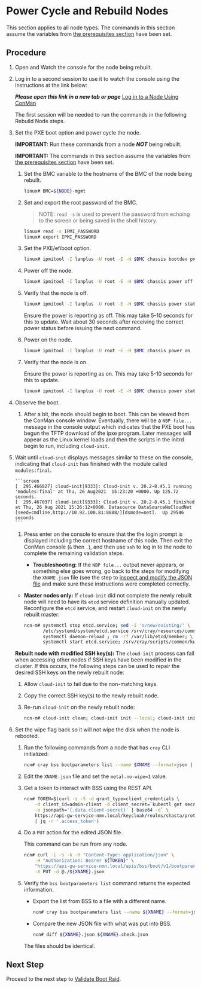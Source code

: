 # Power Cycle and Rebuild Nodes

This section applies to all node types. The commands in this section assume the variables from [the prerequisites section](Rebuild_NCNs.md#Prerequisites) have been set.

## Procedure

1. Open and Watch the console for the node being rebuilt.

1. Log in to a second session to use it to watch the console using the instructions at the link below:

   ***Please open this link in a new tab or page*** [Log in to a Node Using ConMan](../../conman/Log_in_to_a_Node_Using_ConMan.md)

   The first session will be needed to run the commands in the following Rebuild Node steps.

1. Set the PXE boot option and power cycle the node.

    **IMPORTANT:** Run these commands from a node ***NOT*** being rebuilt.

    **IMPORTANT:** The commands in this section assume the variables from [the prerequisites section](Rebuild_NCNs.md#Prerequisites) have been set.

    1. Set the BMC variable to the hostname of the BMC of the node being rebuilt.

        ```bash
        linux# BMC=${NODE}-mgmt
        ```

    1. Set and export the root password of the BMC.

        > NOTE: `read -s` is used to prevent the password from echoing to the screen or
        > being saved in the shell history.

        ```bash
        linux# read -s IPMI_PASSWORD
        linux# export IPMI_PASSWORD
        ```

    1. Set the PXE/efiboot option.

        ```bash
        linux# ipmitool -I lanplus -U root -E -H $BMC chassis bootdev pxe options=efiboot
        ```

    1. Power off the node.

        ```bash
        linux# ipmitool -I lanplus -U root -E -H $BMC chassis power off
        ```

    1. Verify that the node is off.

        ```bash
        linux# ipmitool -I lanplus -U root -E -H $BMC chassis power status
        ```

        Ensure the power is reporting as off. This may take 5-10 seconds for this to update. Wait about 30 seconds after receiving the correct power status before issuing the next command.

    1. Power on the node.

        ```bash
        linux# ipmitool -I lanplus -U root -E -H $BMC chassis power on
        ```

    1. Verify that the node is on.

       Ensure the power is reporting as on. This may take 5-10 seconds for this to update.

       ```bash
       linux# ipmitool -I lanplus -U root -E -H $BMC chassis power status
       ```

1. Observe the boot.

   1. After a bit, the node should begin to boot. This can be viewed from the ConMan console window. Eventually, there will be a `NBP file...` message in the console output which indicates that the PXE boot has begun the TFTP download of the ipxe program. Later messages will appear as the Linux kernel loads and then the scripts in the initrd begin to run, including `cloud-init`.

1. Wait until `cloud-init` displays messages similar to these on the console, indicating that `cloud-init` has finished with the module called `modules:final`.

       ```screen
       [  295.466827] cloud-init[9333]: Cloud-init v. 20.2-8.45.1 running 'modules:final' at Thu, 26 Aug2021  15:23:20 +0000. Up 125.72 seconds.
       [  295.467037] cloud-init[9333]: Cloud-init v. 20.2-8.45.1 finished at Thu, 26 Aug 2021 15:26:12+0000. Datasource DataSourceNoCloudNet [seed=cmdline,http://10.92.100.81:8888/][dsmode=net].  Up 29546 seconds
       ```

   1. Press enter on the console to ensure that the the login prompt is displayed including the correct hostname of this node. Then exit the ConMan console (`&` then `.`), and then use `ssh` to log in to the node to complete the remaining validation steps.

       * **Troubleshooting:** If the `NBP file...` output never appears, or something else goes wrong, go back to the steps for modifying the `XNAME.json` file (see the step to [inspect and modify the JSON file](Identify_Nodes_and_Update_Metadata.md#Inspect-and-modify-the-JSON-file) and make sure these instructions were completed correctly.

    * **Master nodes only:** If `cloud-init` did not complete the newly rebuilt node will need to have its `etcd` service definition manually updated. Reconfigure the `etcd` service, and restart `cloud-init` on the newly rebuilt master:

       ```bash
       ncn-m# systemctl stop etcd.service; sed -i 's/new/existing/' \
              /etc/systemd/system/etcd.service /srv/cray/resources/common/etcd/etcd.service; \
              systemctl daemon-reload ; rm -rf /var/lib/etcd/member; \
              systemctl start etcd.service; /srv/cray/scripts/common/kubernetes-cloudinit.sh
       ```

    **Rebuilt node with modified SSH key(s):** The `cloud-init` process can fail when accessing other nodes if SSH keys have been modified in the cluster. If this occurs, the following steps can be used to repair the desired SSH keys on the newly rebuilt node:

    1. Allow `cloud-init` to fail due to the non-matching keys.
    1. Copy the correct SSH key(s) to the newly rebuilt node.
    1. Re-run `cloud-init` on the newly rebuilt node:

       ```bash
       ncn-m# cloud-init clean; cloud-init init --local; cloud-init init
       ```

1. Set the wipe flag back so it will not wipe the disk when the node is rebooted.

   1. Run the following commands from a node that has `cray` CLI initialized:

       ```bash
       ncn# cray bss bootparameters list --name $XNAME --format=json | jq .[] > ${XNAME}.json
       ```

   1. Edit the `XNAME.json` file and set the `metal.no-wipe=1` value.

   1. Get a token to interact with BSS using the REST API.

       ```bash
       ncn# TOKEN=$(curl -s -S -d grant_type=client_credentials \
           -d client_id=admin-client -d client_secret=`kubectl get secrets admin-client-auth \
           -o jsonpath='{.data.client-secret}' | base64 -d` \
           https://api-gw-service-nmn.local/keycloak/realms/shasta/protocol/openid-connect/token \
           | jq -r '.access_token')
       ```

   1. Do a `PUT` action for the edited JSON file.

      This command can be run from any node.

       ```bash
       ncn# curl -i -s -k -H "Content-Type: application/json" \
           -H "Authorization: Bearer ${TOKEN}" \
           "https://api-gw-service-nmn.local/apis/bss/boot/v1/bootparameters" \
           -X PUT -d @./${XNAME}.json
       ```

   1. Verify the `bss bootparameters list` command returns the expected information.

      * Export the list from BSS to a file with a different name.

        ```bash
        ncn# cray bss bootparameters list --name ${XNAME} --format=json |jq .[]> ${XNAME}.check.json
        ```

      * Compare the new JSON file with what was put into BSS.

        ```bash
        ncn# diff ${XNAME}.json ${XNAME}.check.json
        ```

      The files should be identical.

## Next Step

Proceed to the next step to [Validate Boot Raid](Validate_Boot_Raid.md).
